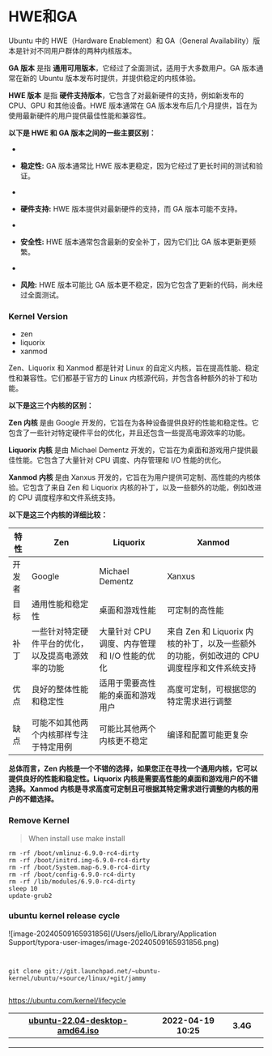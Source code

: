 # HWE和GA



Ubuntu 中的 HWE（Hardware Enablement）和 GA（General Availability）版本是针对不同用户群体的两种内核版本。



**GA 版本** 是指 **通用可用版本**，它经过了全面测试，适用于大多数用户。GA 版本通常在新的 Ubuntu 版本发布时提供，并提供稳定的内核体验。



**HWE 版本** 是指 **硬件支持版本**，它包含了对最新硬件的支持，例如新发布的 CPU、GPU 和其他设备。HWE 版本通常在 GA 版本发布后几个月提供，旨在为使用最新硬件的用户提供最佳性能和兼容性。



**以下是 HWE 和 GA 版本之间的一些主要区别：**



- 

- **稳定性:** GA 版本通常比 HWE 版本更稳定，因为它经过了更长时间的测试和验证。
- 

- **硬件支持:** HWE 版本提供对最新硬件的支持，而 GA 版本可能不支持。
- 

- **安全性:** HWE 版本通常包含最新的安全补丁，因为它们比 GA 版本更新更频繁。
- 

- **风险:** HWE 版本可能比 GA 版本更不稳定，因为它包含了更新的代码，尚未经过全面测试。







### Kernel Version



* zen
* liquorix 
* xanmod 



Zen、Liquorix 和 Xanmod 都是针对 Linux 的自定义内核，旨在提高性能、稳定性和兼容性。它们都基于官方的 Linux 内核源代码，并包含各种额外的补丁和功能。



**以下是这三个内核的区别：**



**Zen 内核** 是由 Google 开发的，它旨在为各种设备提供良好的性能和稳定性。它包含了一些针对特定硬件平台的优化，并且还包含一些提高电源效率的功能。



**Liquorix 内核** 是由 Michael Dementz 开发的，它旨在为桌面和游戏用户提供最佳性能。它包含了大量针对 CPU 调度、内存管理和 I/O 性能的优化。



**Xanmod 内核** 是由 Xanxus 开发的，它旨在为用户提供可定制、高性能的内核体验。它包含了来自 Zen 和 Liquorix 内核的补丁，以及一些额外的功能，例如改进的 CPU 调度程序和文件系统支持。



**以下是这三个内核的详细比较：**





| 特性   | Zen                                                | Liquorix                                     | Xanmod                                                       |
| ------ | -------------------------------------------------- | -------------------------------------------- | ------------------------------------------------------------ |
| 开发者 | Google                                             | Michael Dementz                              | Xanxus                                                       |
| 目标   | 通用性能和稳定性                                   | 桌面和游戏性能                               | 可定制的高性能                                               |
| 补丁   | 一些针对特定硬件平台的优化，以及提高电源效率的功能 | 大量针对 CPU 调度、内存管理和 I/O 性能的优化 | 来自 Zen 和 Liquorix 内核的补丁，以及一些额外的功能，例如改进的 CPU 调度程序和文件系统支持 |
| 优点   | 良好的整体性能和稳定性                             | 适用于需要高性能的桌面和游戏用户             | 高度可定制，可根据您的特定需求进行调整                       |
| 缺点   | 可能不如其他两个内核那样专注于特定用例             | 可能比其他两个内核更不稳定                   | 编译和配置可能更复杂                                         |







**总体而言，Zen 内核是一个不错的选择，如果您正在寻找一个通用内核，它可以提供良好的性能和稳定性。Liquorix 内核是需要高性能的桌面和游戏用户的不错选择。Xanmod 内核是寻求高度可定制且可根据其特定需求进行调整的内核的用户的不錯选择。**



### Remove Kernel

>When install use make install





~~~
rm -rf /boot/vmlinuz-6.9.0-rc4-dirty
rm -rf /boot/initrd.img-6.9.0-rc4-dirty
rm -rf /boot/System.map-6.9.0-rc4-dirty
rm -rf /boot/config-6.9.0-rc4-dirty
rm -rf /lib/modules/6.9.0-rc4-dirty
sleep 10
update-grub2

~~~





### ubuntu kernel release cycle



![image-20240509165931856](/Users/jello/Library/Application Support/typora-user-images/image-20240509165931856.png)



~~~shell


git clone git://git.launchpad.net/~ubuntu-kernel/ubuntu/+source/linux/+git/jammy


~~~





https://ubuntu.com/kernel/lifecycle



| [ ubuntu-22.04-desktop-amd64.iso](https://old-releases.ubuntu.com/releases/22.04/ubuntu-22.04-desktop-amd64.iso) | 2022-04-19 10:25 | 3.4G |      |
| ------------------------------------------------------------ | ---------------- | ---- | ---- |
|                                                              |                  |      |      |
|                                                              |                  |      |      |
|                                                              |                  |      |      |
